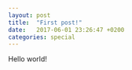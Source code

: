 ```yaml
---
layout: post
title:  "First post!"
date:   2017-06-01 23:26:47 +0200
categories: special
---
```

Hello world!
